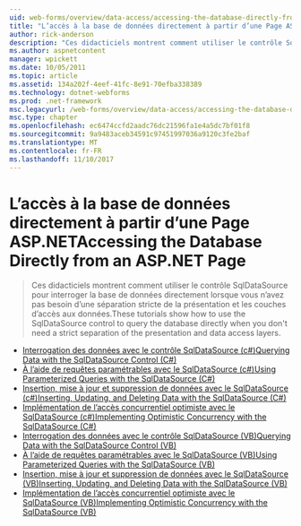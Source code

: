 ```yaml
---
uid: web-forms/overview/data-access/accessing-the-database-directly-from-an-aspnet-page/index
title: "L’accès à la base de données directement à partir d’une Page ASP.NET | Documents Microsoft"
author: rick-anderson
description: "Ces didacticiels montrent comment utiliser le contrôle SqlDataSource pour interroger la base de données directement lorsque vous n’avez pas besoin d’une séparation stricte de la présentation et les données en cours..."
ms.author: aspnetcontent
manager: wpickett
ms.date: 10/05/2011
ms.topic: article
ms.assetid: 134a202f-4eef-41fc-8e91-70efba338389
ms.technology: dotnet-webforms
ms.prod: .net-framework
msc.legacyurl: /web-forms/overview/data-access/accessing-the-database-directly-from-an-aspnet-page
msc.type: chapter
ms.openlocfilehash: ec6474ccfd2aadc76dc21596fa1e4a5dc7bf01f8
ms.sourcegitcommit: 9a9483aceb34591c97451997036a9120c3fe2baf
ms.translationtype: MT
ms.contentlocale: fr-FR
ms.lasthandoff: 11/10/2017
---
```

<a name="accessing-the-database-directly-from-an-aspnet-page"></a><span data-ttu-id="a03af-103">L’accès à la base de données directement à partir d’une Page ASP.NET</span><span class="sxs-lookup"><span data-stu-id="a03af-103">Accessing the Database Directly from an ASP.NET Page</span></span>
====================
> <span data-ttu-id="a03af-104">Ces didacticiels montrent comment utiliser le contrôle SqlDataSource pour interroger la base de données directement lorsque vous n’avez pas besoin d’une séparation stricte de la présentation et les couches d’accès aux données.</span><span class="sxs-lookup"><span data-stu-id="a03af-104">These tutorials show how to use the SqlDataSource control to query the database directly when you don't need a strict separation of the presentation and data access layers.</span></span>


- [<span data-ttu-id="a03af-105">Interrogation des données avec le contrôle SqlDataSource (c#)</span><span class="sxs-lookup"><span data-stu-id="a03af-105">Querying Data with the SqlDataSource Control (C#)</span></span>](querying-data-with-the-sqldatasource-control-cs.md)
- [<span data-ttu-id="a03af-106">À l’aide de requêtes paramétrables avec le SqlDataSource (c#)</span><span class="sxs-lookup"><span data-stu-id="a03af-106">Using Parameterized Queries with the SqlDataSource (C#)</span></span>](using-parameterized-queries-with-the-sqldatasource-cs.md)
- [<span data-ttu-id="a03af-107">Insertion, mise à jour et suppression de données avec le SqlDataSource (c#)</span><span class="sxs-lookup"><span data-stu-id="a03af-107">Inserting, Updating, and Deleting Data with the SqlDataSource (C#)</span></span>](inserting-updating-and-deleting-data-with-the-sqldatasource-cs.md)
- [<span data-ttu-id="a03af-108">Implémentation de l’accès concurrentiel optimiste avec le SqlDataSource (c#)</span><span class="sxs-lookup"><span data-stu-id="a03af-108">Implementing Optimistic Concurrency with the SqlDataSource (C#)</span></span>](implementing-optimistic-concurrency-with-the-sqldatasource-cs.md)
- [<span data-ttu-id="a03af-109">Interrogation des données avec le contrôle SqlDataSource (VB)</span><span class="sxs-lookup"><span data-stu-id="a03af-109">Querying Data with the SqlDataSource Control (VB)</span></span>](querying-data-with-the-sqldatasource-control-vb.md)
- [<span data-ttu-id="a03af-110">À l’aide de requêtes paramétrables avec le SqlDataSource (VB)</span><span class="sxs-lookup"><span data-stu-id="a03af-110">Using Parameterized Queries with the SqlDataSource (VB)</span></span>](using-parameterized-queries-with-the-sqldatasource-vb.md)
- [<span data-ttu-id="a03af-111">Insertion, mise à jour et suppression de données avec le SqlDataSource (VB)</span><span class="sxs-lookup"><span data-stu-id="a03af-111">Inserting, Updating, and Deleting Data with the SqlDataSource (VB)</span></span>](inserting-updating-and-deleting-data-with-the-sqldatasource-vb.md)
- [<span data-ttu-id="a03af-112">Implémentation de l’accès concurrentiel optimiste avec le SqlDataSource (VB)</span><span class="sxs-lookup"><span data-stu-id="a03af-112">Implementing Optimistic Concurrency with the SqlDataSource (VB)</span></span>](implementing-optimistic-concurrency-with-the-sqldatasource-vb.md)

